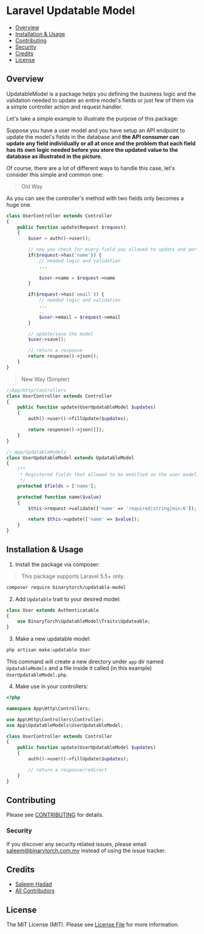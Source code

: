 # Laravel Updatable Model

- [Overview](#overview)
- [Installation & Usage](#installation--usage)
- [Contributing](#contributing)
- [Security](#security)
- [Credits](#credits)
- [License](#license)


## Overview

UpdatableModel is a package helps you defining the business logic and the validation needed to update an entire model's fields or just few of them via a simple controller action and request handler.

Let's take a simple example to illustrate the purpose of this package:

Suppose you have a user model and you have setup an API endpoint to update the model's fields in the database and **the API consumer can update any field individually or all at once and the problem that each field has its own logic needed before you store the updated value to the database as illustrated in the picture.**


Of course, there are a lot of different ways to handle this case, let's consider this simple  and common one:

> Old Way

As you can see the controller's method with two fields only becomes a huge one.

```php
class UserController extends Controller
{
    public function update(Request $request)
    {
        $user = auth()->user();

        // now you check for every field you allowed to update and perform the needed logic.
        if($request->has('name')) {
            // needed logic and validation
            ...
            ..
            $user->name = $request->name
        }

        if($request->has('email')) {
            // needed logic and validation
            ...
            ..
            $user->email = $request->email
        }

        // update/save the model
        $user->save();

        // return a response
        return response()->json();
    }
}
```

> New Way (Simpler)

```php
//App/Http/Controllers
class UserController extends Controller
{
    public function update(UserUpdatableModel $updates)
    {
        auth()->user()->fillUpdate($updates);

        return response()->json([]);
    }
}

// App/UpdatableModels
class UserUpdatableModel extends UpdatableModel
{
    /**
     * Registered fields that allowed to be modified on the user model.
     */
    protected $fields = ['name'];

    protected function name($value)
    {
        $this->request->validate(['name' => 'required|string|min:6']);

        return $this->update(['name' => $value]);
    }
}
```

## Installation & Usage

1. Install the package via composer:

> This package supports Laravel 5.5+ only.

```bash
composer require binarytorch/updatable-model
```

2. Add `Updatable` trait to your desired model:

```php
class User extends Authenticatable
{
    use BinaryTorch\UpdatableModel\Traits\Updateable;
}
```

3. Make a new updatable model:

```bash
php artisan make:updatable User
```

This command will create a new directory under `app` dir named `UpdatableModels` and a file inside it called (in this example) `UserUpdatableModel.php`.

4. Make use in your controllers:

```php
<?php

namespace App\Http\Controllers;

use App\Http\Controllers\Controller;
use App\UpdatableModels\UserUpdatableModel;

class UserController extends Controller
{
    public function update(UserUpdatableModel $updates)
    {
        auth()->user()->fillUpdate($updates);

        // return a response/redirect
    }
}
```

## Contributing

Please see [CONTRIBUTING](CONTRIBUTING.md) for details.

### Security

If you discover any security related issues, please email saleem@binarytorch.com.my instead of using the issue tracker.

## Credits

- [Saleem Hadad](https://github.com/saleem-hadad)
- [All Contributors](../../contributors)

## License

The MIT License (MIT). Please see [License File](LICENSE.md) for more information.
